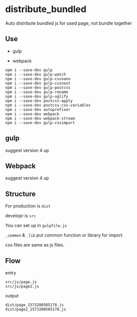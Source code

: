 # distribute_bundled
Auto distribute bundled js for used page, not bundle together

## Use

* gulp

* webpack

```
npm i --save-dev gulp
npm i --save-dev gulp-watch
npm i --save-dev gulp-cssnano
npm i --save-dev gulp-cssnext
npm i --save-dev gulp-postcss
npm i --save-dev gulp-rename
npm i --save-dev gulp-uglify
npm i --save-dev postcss-apply
npm i --save-dev postcss-css-variables
npm i --save-dev autoprefixer
npm i --save-dev webpack
npm i --save-dev webpack-stream
npm i --save-dev gulp-cssimport
```

## gulp

suggest version 4 up

## Webpack

suggest version 4 up

## Structure

For production is `dist`

developr is `src`

You can set up in `gulpfile.js`

`_common` & `_lib` put common function or library for import

css files are same as js files.

## Flow

entry

```
src/js/page.js
src/js/page2.js
```

output

```
dist/page_1573200585178.js
dist/page2_1573200585178.js
```